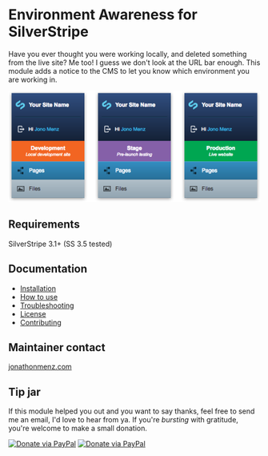 # Environment Awareness for SilverStripe

Have you ever thought you were working locally, and deleted something from the live site? Me too! I guess we don't look at the URL bar enough. This module adds a notice to the CMS to let you know which environment you are working in.

![CMS menu comparison](docs/images/left-menu-comparison.png)

## Requirements

SilverStripe 3.1+ (SS 3.5 tested)

## Documentation

* [Installation](docs/en/installation.md)
* [How to use](docs/en/how-to-use.md)
* [Troubleshooting](docs/en/troubleshooting.md)
* [License](license.md)
* [Contributing](contributing.md)

## Maintainer contact

[jonathonmenz.com](http://jonathonmenz.com)

## Tip jar

If this module helped you out and you want to say thanks, feel free to send me an email, I'd love to hear from ya. If you're *bursting* with gratitude, you're welcome to make a small donation.

[![Donate via PayPal](http://jonathonmenz.com/static/github/donate_paypal.png)](https://www.paypal.com/cgi-bin/webscr?cmd=_s-xclick&hosted_button_id=Z5HEZREZSKA6A)
[![Donate via PayPal](http://jonathonmenz.com/static/github/donate_steam.png)](https://steamcommunity.com/profiles/76561198039777765/wishlist)
